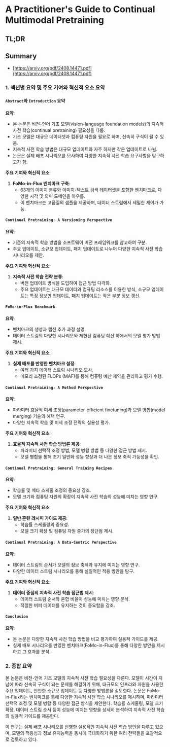 # A Practitioner's Guide to Continual Multimodal Pretraining
## TL;DR
## Summary
- [https://arxiv.org/pdf/2408.14471.pdf](https://arxiv.org/pdf/2408.14471.pdf)

### 1. 섹션별 요약 및 주요 기여와 혁신적 요소 요약

#### `Abstract`와 `Introduction` 요약
**요약**:
- 본 논문은 비전-언어 기초 모델(vision-language foundation models)의 지속적 사전 학습(continual pretraining) 필요성을 다룸.
- 기초 모델은 대규모 데이터셋과 컴퓨팅 자원을 필요로 하며, 신속히 구식이 될 수 있음.
- 지속적 사전 학습 방법은 대규모 업데이트와 자주 하지만 작은 업데이트로 나뉨.
- 논문은 실제 배포 시나리오를 모사하여 다양한 지속적 사전 학습 요구사항을 탐구하고자 함.

**주요 기여와 혁신적 요소**:
1. **FoMo-in-Flux 벤치마크 구축**:
   - 63개의 이미지 분류와 이미지-텍스트 검색 데이터셋을 포함한 벤치마크로, 다양한 시각 및 의미 도메인을 아우름.
   - 이 벤치마크는 고품질의 샘플을 제공하며, 데이터 스트림에서 세밀한 제어가 가능.

#### `Continual Pretraining: A Versioning Perspective`
**요약**:
- 기존의 지속적 학습 방법을 소프트웨어 버전 프레임워크를 참고하여 구분.
- 주요 업데이트, 소규모 업데이트, 패치 업데이트로 나누어 다양한 지속적 사전 학습 시나리오를 제안.

**주요 기여와 혁신적 요소**:
1. **지속적 사전 학습 전략 분류**:
   - 버전 업데이트 방식을 도입하여 접근 방법 다각화.
   - 주요 업데이트는 대규모 데이터와 컴퓨팅 리소스를 이용한 방식, 소규모 업데이트는 특정 정보만 업데이트, 패치 업데이트는 작은 부분 정보 갱신.

#### `FoMo-in-Flux Benchmark`
**요약**:
- 벤치마크의 생성과 캡션 추가 과정 설명.
- 데이터 스트림의 다양한 시나리오와 제한된 컴퓨팅 예산 하에서의 모델 평가 방법 제시.

**주요 기여와 혁신적 요소**:
1. **실제 배포를 반영한 벤치마크 설정**:
   - 여러 가지 데이터 스트림 시나리오 모사.
   - 메모리 조정된 FLOPs (MAF)를 통해 컴퓨팅 예산 제약을 관리하고 평가 수행.

#### `Continual Pretraining: A Method Perspective`
**요약**:
- 파라미터 효율적 미세 조정(parameter-efficient finetuning)과 모델 병합(model merging) 기술의 혜택 연구.
- 다양한 지속적 학습 및 미세 조정 전략의 실용성 평가.

**주요 기여와 혁신적 요소**:
1. **효율적 지속적 사전 학습 방법론 제공**:
   - 파라미터 선택적 조정 방법, 모델 병합 방법 등 다양한 접근 방법 제시.
   - 모델 병합을 통해 초기 일반화 성능 향상과 더 나은 정보 축적 가능성을 확인.

#### `Continual Pretraining: General Training Recipes`
**요약**:
- 학습률 및 메타 스케줄 조정의 중요성 강조.
- 모델 크기와 컴퓨팅 자원의 확장이 지속적 사전 학습의 성능에 미치는 영향 연구.

**주요 기여와 혁신적 요소**:
1. **일반 훈련 레시피 가이드 제공**:
   - 학습률 스케줄링의 중요성.
   - 모델 크기 확장 및 컴퓨팅 자원 증가의 장단점 제시.

#### `Continual Pretraining: A Data-Centric Perspective`
**요약**:
- 데이터 스트림의 순서가 모델의 정보 축적과 유지에 미치는 영향 연구.
- 다양한 데이터 스트림 시나리오를 통해 실질적인 적용 방안을 탐구.

**주요 기여와 혁신적 요소**:
1. **데이터 중심의 지속적 사전 학습 접근법 제시**:
   - 데이터 스트림 순서와 혼합 비율이 성능에 미치는 영향 분석.
   - 적절한 버퍼 데이터를 유지하는 것이 중요함을 강조.

#### `Conclusion`
**요약**:
- 본 논문은 다양한 지속적 사전 학습 방법을 비교 평가하여 실용적 가이드를 제공.
- 실제 배포 시나리오를 반영한 벤치마크(FoMo-in-Flux)를 통해 다양한 방안을 제시하고 그 효과를 분석.

### 2. 종합 요약
본 논문은 비전-언어 기초 모델의 지속적 사전 학습 필요성을 다룬다. 모델이 시간이 지남에 따라 신속히 구식이 되는 문제를 해결하기 위해, 대규모의 인프라와 자원을 사용한 주요 업데이트, 빈번한 소규모 업데이트 등 다양한 방법론을 검토한다. 논문은 FoMo-in-Flux라는 벤치마크를 통해 다양한 지속적 사전 학습 시나리오를 제시하며, 파라미터 선택적 조정 및 모델 병합 등 다양한 접근 방식을 제안한다. 학습률 스케줄링, 모델 크기 확장, 데이터 스트림 순서 등이 성능에 미치는 영향을 상세히 분석하여 지속적 사전 학습의 실용적 가이드를 제공한다. 

이 연구는 실제 배포 시나리오를 반영한 실용적인 지속적 사전 학습 방안을 다루고 있으며, 모델의 적응성과 정보 유지능력을 동시에 극대화하기 위한 여러 전략들을 포괄적으로 검토하고 있다.